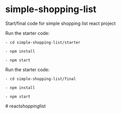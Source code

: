 # simple-shopping-list
Start/final code for simple shopping list react project


Run the starter code:

```
- cd simple-shopping-list/starter

- npm install

- npm start
```

Run the starter code:

```
- cd simple-shopping-list/final

- npm install

- npm start
```

#   r e a c t _ s h o p p i n g _ l i s t  
 